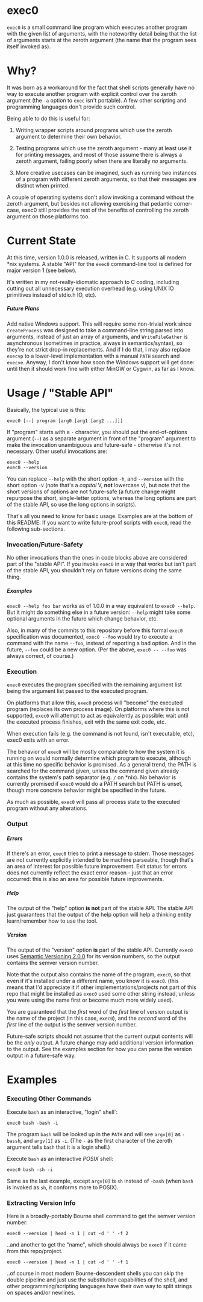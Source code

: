 # exec0

`exec0` is a small command line program which executes another program
with the given list of arguments, with the noteworthy detail being that the
list of arguments starts at the zeroth argument (the name that the program sees
itself invoked as).





# Why?

It was born as a workaround for the fact that shell scripts generally
have no way to execute another program with explicit control over the
zeroth argument (the `-a` option to `exec` isn't portable). A few
other scripting and programming languages don't provide such control.

Being able to do this is useful for:

1. Writing wrapper scripts around programs which use the zeroth argument to
determine their own behavior.

2. Testing programs which use the zeroth argument - many at least use it for
printing messages, and most of those assume there is always a zeroth argument,
failing poorly when there are literally *no* arguments.

3. More creative usecases can be imagined, such as running two instances of a
program with different zeroth arguments, so that their messages are distinct
when printed.

A couple of operating systems don't allow invoking a command without the zeroth
argument, but besides not allowing exercising that pedantic corner-case, exec0
still provides the rest of the benefits of controlling the zeroth argument on
those platforms too.





# Current State

At this time, version 1.0.0 is released, written in C. It supports all modern
*nix systems. A stable "API" for the `exec0` command-line tool is defined for
major version 1 (see below).

It's written in my not-really-idiomatic approach to C coding, including cutting
out all unnecessary execution overhead (e.g. using UNIX IO primitives instead
of stdio.h IO, etc).

##### Future Plans

Add native Windows support. This will require some non-trivial work since
`CreateProcess` was designed to take a command-line string parsed into
arguments, instead of just an array of arguments, and `WriteFileGather` is
asynchronous (sometimes in practice, always in semantics/syntax), so they're
not strict drop-in replacements. And if I do that, I may also replace `execvp`
to a lower-level implementation with a manual `PATH` search and `execve`.
Anyway, I don't know how soon the Windows support will get done: until then it
should work fine with either MinGW or Cygwin, as far as I know.





# Usage / "Stable API"

Basically, the typical use is this:

    exec0 [--] program [arg0 [arg1 [arg2 ...]]]

If "program" starts with a `-` character, you should put the end-of-options
argument (`--`) as a separate argument in front of the "program" argument to
make the invocation unambiguous and future-safe - otherwise it's not necessary.
Other useful invocations are:

    exec0 --help
    exec0 --version

You can replace `--help` with the short option `-h`, and `--version` with the
short option `-V` (note that's a *capital* V, **not** lowercase v), but note
that the short versions of options are not future-safe (a future change might
repurpose the short, single-letter options, whereas the long options are part
of the stable API, so use the long options in scripts).

That's all you need to know for basic usage. Examples are at the bottom of this
README. If you want to write future-proof scripts with `exec0`, read the
following sub-sections.



### Invocation/Future-Safety

No other invocations than the ones in code blocks above are considered part of
the "stable API". If you invoke `exec0` in a way that works but isn't part of
the stable API, you shouldn't rely on future versions doing the same thing.

##### Examples

`exec0 --help foo bar` works as of 1.0.0 in a way equivalent to `exec0 --help`.
But it might do something else in a future version: `--help` might take some
optional arguments in the future which change behavior, etc.

Also, in many of the commits to this repository before this formal `exec0`
specification was documented, `exec0 --foo` would try to execute a command with
the name `--foo`, instead of reporting a bad option. And in the future, `--foo`
could be a new option. (Per the above, `exec0 -- --foo` was always correct, of
course.)



### Execution

`exec0` executes the program specified with the remaining argument list being
the argument list passed to the executed program.

On platforms that allow this, `exec0` process will "become" the executed
program (replaces its own process image). On platforms where this is not
supported, `exec0` will attempt to act as equivalently as possible: wait until
the executed process finishes, exit with the same exit code, etc.

When execution fails (e.g. the command is not found, isn't executable, etc),
exec0 exits with an error.

The behavior of `exec0` will be mostly comparable to how the system it is
running on would normally determine which program to execute, although at this
time no specific behavior is promised. As a general trend, the PATH is searched
for the command given, unless the command given already contains the system's
path separator (e.g. `/` on *nix). No behavior is currently promised if `exec0`
would do a PATH search but PATH is unset, though more concrete behavior might
be specified in the future.

As much as possible, `exec0` will pass all process state to the executed
program without any alterations.



### Output

##### Errors

If there's an error, `exec0` tries to print a message to stderr. Those messages
are not currently explicitly intended to be machine parseable, though that's an
area of interest for possible future improvement. Exit status for errors does
not currently reflect the exact error reason - just that an error occurred:
this is also an area for possible future improvements.

##### Help

The output of the "help" option **is not** part of the stable API. The stable
API just guarantees that the output of the help option will help a thinking
entity learn/remember how to use the tool.

##### Version

The output of the "version" option **is** part of the stable API. Currently
`exec0` uses [Semantic Versioning 2.0.0](http://semver.org/spec/v2.0.0.html)
for its version numbers, so the output contains the semver version number.

Note that the output also contains the name of the program, `exec0`, so that
even if it's installed under a different name, you know it is `exec0`.
(this means that I'd appreciate it if other implementations/projects not
part of this repo that might be installed as `exec0` used some other string
instead, unless you were using the name first or become much more widely used).

You are guaranteed that the *first* word of the *first* line of version output
is the name of the project (in this case, `exec0`), and the *second* word of
the *first* line of the output is the semver version number.

Future-safe scripts should not assume that the current output contents will be
the *only* output. A future change may add additional version information to
the output. See the examples section for how you can parse the version output
in a future-safe way.





# Examples



### Executing Other Commands

Execute `bash` as an interactive, "login" shell`:

    exec0 bash -bash -i

The program `bash` will be looked up in the `PATH` and will see `argv[0]` as
`-bassh`, and `argv[1]` as `-i`. (The `-` as the first character of the
zeroth argument tells `bash` that it is a login shell.)

Execute `bash` as an interactive *POSIX* shell:

    exec0 bash -sh -i

Same as the last example, except `argv[0]` is `sh` instead of `-bash`
(when `bash` is invoked as `sh`, it conforms more to POSIX).


### Extracting Version Info

Here is a broadly-portably Bourne shell command to get the semver version
number:

    exec0 --version | head -n 1 | cut -d ' ' -f 2

..and another to get the "name", which should always be `exec0` if it came from
this repo/project.

    exec0 --version | head -n 1 | cut -d ' ' -f 1

..of course in most modern Bourne-descendent shells you can skip the double
pipeline and just use the substitution capabilities of the shell, and other
programming/scripting languages have their own way to split strings on spaces
and/or newlines.
